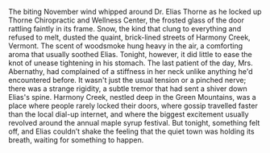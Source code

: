 The biting November wind whipped around Dr. Elias Thorne as he locked up Thorne Chiropractic and Wellness Center, the frosted glass of the door rattling faintly in its frame. Snow, the kind that clung to everything and refused to melt, dusted the quaint, brick-lined streets of Harmony Creek, Vermont.  The scent of woodsmoke hung heavy in the air, a comforting aroma that usually soothed Elias. Tonight, however, it did little to ease the knot of unease tightening in his stomach. The last patient of the day, Mrs. Abernathy, had complained of a stiffness in her neck unlike anything he'd encountered before.  It wasn't just the usual tension or a pinched nerve; there was a strange rigidity, a subtle tremor that had sent a shiver down Elias's spine. Harmony Creek, nestled deep in the Green Mountains, was a place where people rarely locked their doors, where gossip travelled faster than the local dial-up internet, and where the biggest excitement usually revolved around the annual maple syrup festival.  But tonight, something felt off, and Elias couldn’t shake the feeling that the quiet town was holding its breath, waiting for something to happen.
